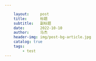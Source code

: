 ```yaml
---

    layout:     post
    title:      标题
    subtitle:   副标题
    date:       2022-10-10
    author:     马杰
    header-img: img/post-bg-article.jpg
    catalog: true
    tags:
        - test
---
```

